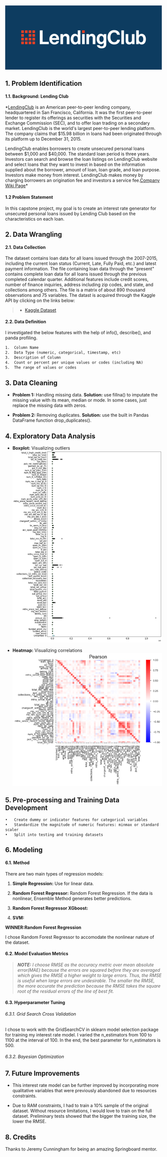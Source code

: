 ![cover_photo](./LC-Logo-Official-min-1024x418.png)



## 1. Problem Identification

#### 1.1. Background: Lending Club

*[LendingClub](https://www.lendingclub.com/) is an American peer-to-peer lending company, headquartered in San Francisco, California. It was the first peer-to-peer lender to register its offerings as securities with the Securities and Exchange Commission (SEC), and to offer loan trading on a secondary market. LendingClub is the world's largest peer-to-peer lending platform. The company claims that $15.98 billion in loans had been originated through its platform up to December 31, 2015.

LendingClub enables borrowers to create unsecured personal loans between $1,000 and $40,000. The standard loan period is three years. Investors can search and browse the loan listings on LendingClub website and select loans that they want to invest in based on the information supplied about the borrower, amount of loan, loan grade, and loan purpose. Investors make money from interest. LendingClub makes money by charging borrowers an origination fee and investors a service fee.[Company Wiki Page](https://en.wikipedia.org/wiki/LendingClub)*

#### 1.2 Problem Statement

In this capstone project, my goal is to create an interest rate generator for unsecured personal loans issued by Lending Club based on the characteristics on each loan. 


## 2. Data Wrangling

#### 2.1. Data Collection

The dataset contains loan data for all loans issued through the 2007-2015, including the current loan status (Current, Late, Fully Paid, etc.) and latest payment information. The file containing loan data through the "present" contains complete loan data for all loans issued through the previous completed calendar quarter. Additional features include credit scores, number of finance inquiries, address including zip codes, and state, and collections among others. The file is a matrix of about 890 thousand observations and 75 variables. The datast is acquired through the Kaggle API by clicking on the links below:


> * [Kaggle Dataset](https://www.kaggle.com/wendykan/lending-club-loan-data)

#### 2.2. Data Definition

I investigated the below features with the help of info(), describe(), and panda profiling. 

    1.	Column Name
    2.	Data Type (numeric, categorical, timestamp, etc)
    3.	Description of Column
    4.	Count or percent per unique values or codes (including NA)
    5.	The range of values or codes


## 3. Data Cleaning

* **Problem 1:** Handling missing data. **Solution:** use fillna() to imputate the missing value with its mean, median or mode. In some cases, just replace the missing data with zeros.

* **Problem 2:** Removing duplicates. **Solution:** use the built in Pandas DataFrame function drop_duplicates(). 


## 4. Exploratory Data Analysis

* **Boxplot:** Visualizing outliers
![Boxplot for Visulaizing Outlier](./Capstone2boxplot.png)

* **Heatmap:** Visualizing correlations
![Heatmap for Correlations](./Capstone2Pearson.png)
   

## 5. Pre-processing and Training Data Development

    •	Create dummy or indicator features for categorical variables
    •	Standardize the magnitude of numeric features: minmax or standard scaler
    •	Split into testing and training datasets


## 6. Modeling

#### 6.1. Method

There are two main types of regression models:

1. **Simple Regression:** Use for linear data.

2. **Random Forest Regressor:** Random Forest Regression. If the data is nonlinear, Ensemble Method generates better predictions.

3. **Random Forest Regressor XGboost:**

4. **SVM:**

**WINNER:Random Forest Regression** 

I chose Random Forest Regressor to accomodate the nonlinear nature of the dataset.

#### 6.2. Model Evaluation Metrics
>***NOTE:** I choose RMSE as the accuracy metric over mean absolute error(MAE) because the errors are squared before they are averaged which gives the RMSE a higher weight to large errors. Thus, the RMSE is useful when large errors are undesirable. The smaller the RMSE, the more accurate the prediction because the RMSE takes the square root of the residual errors of the line of best fit.*


#### 6.3. Hyperparameter Tuning

###### 6.3.1. Grid Search Cross Validation

I chose to work with the GridSearchCV in sklearn model selection package for training my interest rate model. I varied the n_estimators from 100 to 1100 at the interval of 100. In the end, the best parameter for n_estimators is 500. 

###### 6.3.2. Bayesian Optimization




## 7. Future Improvements

* This interest rate model can be further improved by incorporating more qualitative variables that were previously abandoned due to resources constraints. 

* Due to RAM constraints, I had to train a 10% sample of the original dataset. Without resource limitations, I would love to train on the full dataset. Preliminary tests showed that the bigger the training size, the lower the RMSE. 

## 8. Credits

Thanks to Jeremy Cunningham for being an amazing Springboard mentor.
